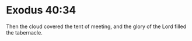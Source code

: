 # Exodus 40:34

Then the cloud covered the tent of meeting, and the glory of the Lord filled the tabernacle.
